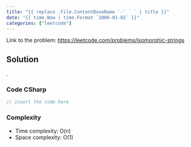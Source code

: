 ```yaml
---
title: "{{ replace .File.ContentBaseName `-` ` ` | title }}"
date: "{{ time.Now | time.Format `2006-01-02` }}"
categories: ["leetcode"]
---
```


Link to the problem: https://leetcode.com/problems/isomorphic-strings

## Solution

.

### Code CSharp
```csharp []
// insert the code here
```

### Complexity
- Time complexity: O(n)
- Space complexity: O(1)